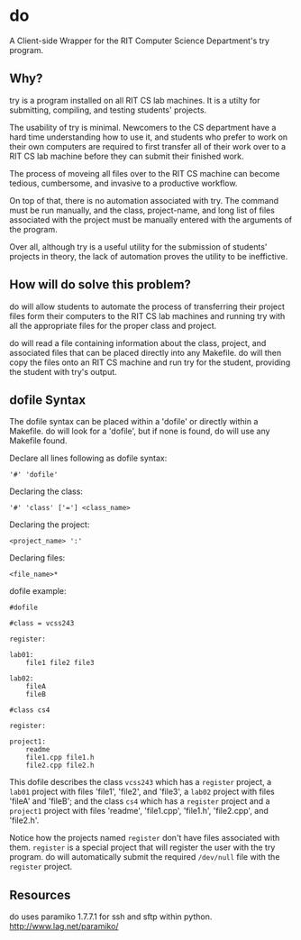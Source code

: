 # do

A Client-side Wrapper for the RIT Computer Science Department's try program.

## Why?

try is a program installed on all RIT CS lab machines. It is a utilty for submitting, compiling, and testing students' projects.

The usability of try is minimal. Newcomers to the CS department have a hard time understanding how to use it, and students who prefer to work on their own computers are required to first transfer all of their work over to a RIT CS lab machine before they can submit their finished work.

The process of moveing all files over to the RIT CS machine can become tedious, cumbersome, and invasive to a productive workflow.

On top of that, there is no automation associated with try. The command must be run manually, and the class, project-name, and long list of files associated with the project must be manually entered with the arguments of the program.

Over all, although try is a useful utility for the submission of students' projects in theory, the lack of automation proves the utility to be ineffictive.

## How will do solve this problem?

do will allow students to automate the process of transferring their project files form their computers to the RIT CS lab machines and running try with all the appropriate files for the proper class and project.

do will read a file containing information about the class, project, and associated files that can be placed directly into any Makefile. do will then copy the files onto an RIT CS machine and run try for the student, providing the student with try's output.

## dofile Syntax

The dofile syntax can be placed within a 'dofile' or directly within a Makefile. do will look for a 'dofile', but if none is found, do will use any Makefile found.

Declare all lines following as dofile syntax:

	'#' 'dofile'

Declaring the class:

	'#' 'class' ['='] <class_name>
	
Declaring the project:

	<project_name> ':'
	
Declaring files:

	<file_name>*
	
dofile example:

	#dofile

	#class = vcss243
	
	register:
	
	lab01:
		file1 file2 file3
		
	lab02:
		fileA
		fileB
		
	#class cs4
	
	register:
	
	project1:
		readme
		file1.cpp file1.h
		file2.cpp file2.h
		
This dofile describes the class `vcss243` which has a `register` project, a `lab01` project with files 'file1', 'file2', and 'file3', a `lab02` project with files 'fileA' and 'fileB'; and the class `cs4` which has a `register` project and a `project1` project with files 'readme', 'file1.cpp', 'file1.h', 'file2.cpp', and 'file2.h'.

Notice how the projects named `register` don't have files associated with them. `register` is a special project that will register the user with the try program. do will automatically submit the required `/dev/null` file with the `register` project.

## Resources

do uses paramiko 1.7.7.1 for ssh and sftp within python. http://www.lag.net/paramiko/